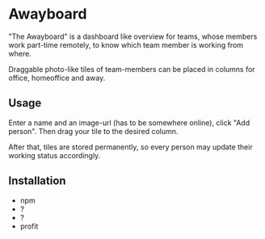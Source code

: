# Awayboard

"The Awayboard" is a dashboard like overview for teams, whose members work part-time remotely, 
to know which team member is working from where.

Draggable photo-like tiles of team-members can be placed in columns for office, homeoffice and away.

## Usage
Enter a name and an image-url (has to be somewhere online), click "Add person".
Then drag your tile to the desired column.

After that, tiles are stored permanently, so every person may update their working status accordingly.


## Installation
* npm 
* ?
* ? 
* profit
